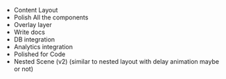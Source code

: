 - Content Layout
- Polish All the components
- Overlay layer
- Write docs
- DB integration
- Analytics integration
- Polished for Code
- Nested Scene (v2) (similar to nested layout with delay animation maybe or not)